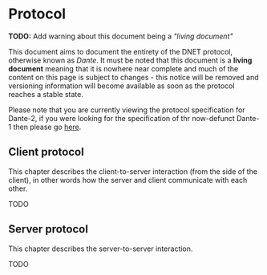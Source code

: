 Protocol
========

**TODO:** Add warning about this document being a _"living document"_

This document aims to document the entirety of the DNET protocol, otherwise known as _Dante_. It must
be noted that this document is a **living document** meaning that it is nowhere near complete and much
of the content on this page is subject to changes - this notice will be removed and versioning information
will become available as soon as the protocol reaches a stable state.

Please note that you are currently viewing the protocol specification for Dante-2, if you were looking
for the specification of thr now-defunct Dante-1 then please go [here]().

## Client protocol

This chapter describes the client-to-server interaction (from the side of the client), in other words how
the server and client communicate with each other.

TODO

## Server protocol

This chapter describes the server-to-server interaction.

TODO
